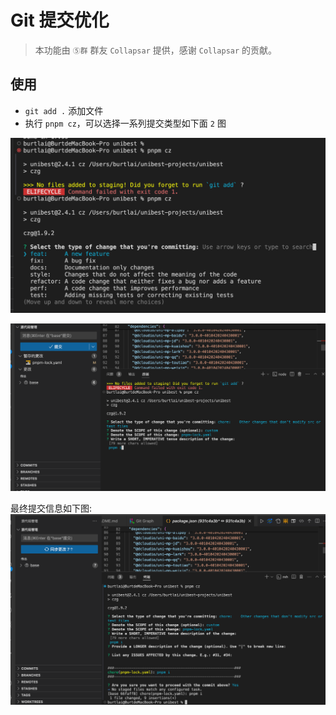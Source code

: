 # Git 提交优化

> 本功能由 `⑤群` 群友 `Collapsar` 提供，感谢 `Collapsar` 的贡献。

## 使用

- `git add .` 添加文件
- 执行 `pnpm cz`，可以选择一系列提交类型如下面 `2` 图

![alt text](image.png)

![alt text](image-1.png)

最终提交信息如下图:
![alt text](image-2.png)
